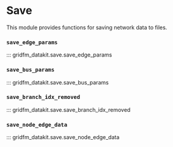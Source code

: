 # Save

This module provides functions for saving network data to files.

### `save_edge_params`

::: gridfm_datakit.save.save_edge_params

### `save_bus_params`

::: gridfm_datakit.save.save_bus_params

### `save_branch_idx_removed`

::: gridfm_datakit.save.save_branch_idx_removed

### `save_node_edge_data`

::: gridfm_datakit.save.save_node_edge_data
